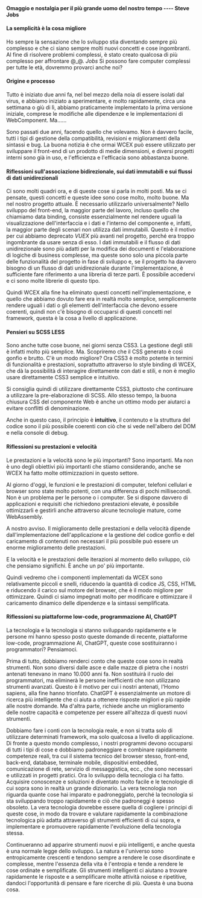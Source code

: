 <!--DESC: {icon:{name:"lightbulb_circle",pkg:"mdi",type:"filled"},id:4} -->
<p align=center><svg width=8em src="@/@wcex/doc/assets/jobs.svg" ></svg></p>

#### Omaggio e nostalgia per il più grande uomo del nostro tempo ---- **Steve Jobs**

#### La semplicità è la cosa migliore

Ho sempre la sensazione che lo sviluppo stia diventando sempre più complesso e che ci siano sempre molti nuovi concetti e cose ingombranti. Al fine di risolvere problemi complessi, è stato creato qualcosa di più complesso per affrontare @\_@.
_Jobs_ Si possono fare computer complessi per tutte le età, dovremmo provarci anche noi?

#### Origine e processo

Tutto è iniziato due anni fa, nel bel mezzo della noia di essere isolati dal virus, e abbiamo iniziato a sperimentare, e molto rapidamente, circa una settimana o giù di lì, abbiamo praticamente implementato la prima versione iniziale, comprese le modifiche alle dipendenze e le implementazioni di WebComponent. Ma......

Sono passati due anni, facendo quello che volevamo. Non è davvero facile, tutti i tipi di gestione della compatibilità, revisioni e miglioramenti della sintassi e bug. La buona notizia è che ormai WCEX può essere utilizzato per sviluppare il front-end di un prodotto di medie dimensioni, e diversi progetti interni sono già in uso, e l'efficienza e l'efficacia sono abbastanza buone.

#### Riflessioni sull'associazione bidirezionale, sui dati immutabili e sui flussi di dati unidirezionali

Ci sono molti quadri ora, e di queste cose si parla in molti posti. Ma se ci pensate, questi concetti e queste idee sono cose molto, molto buone. Ma nel nostro progetto attuale. È necessario utilizzarlo universalmente?
Nello sviluppo del front-end, la maggior parte del lavoro, incluso quello che chiamiamo data binding, consiste essenzialmente nel rendere uguali la visualizzazione dell'interfaccia e i dati e l'interno del componente e, infatti, la maggior parte degli scenari non utilizza dati immutabili.
Questo è il motivo per cui abbiamo deprecato _VUEX_ più avanti nel progetto, perché era troppo ingombrante da usare senza di esso. I dati immutabili e il flusso di dati unidirezionale sono più adatti per la modifica dei documenti e l'elaborazione di logiche di business complesse, ma queste sono solo una piccola parte delle funzionalità del progetto in fase di sviluppo e, se il progetto ha davvero bisogno di un flusso di dati unidirezionale durante l'implementazione, è sufficiente fare riferimento a una libreria di terze parti. È possibile accedervi e ci sono molte librerie di questo tipo.

Quindi WCEX alla fine ha eliminato questi concetti nell'implementazione, e quello che abbiamo dovuto fare era in realtà molto semplice, semplicemente rendere uguali i dati o gli elementi dell'interfaccia che devono essere coerenti, quindi non c'è bisogno di occuparsi di questi concetti nel framework, questa è la cosa a livello di applicazione.

#### Pensieri su SCSS LESS

Sono anche tutte cose buone, nei giorni senza CSS3. La gestione degli stili è infatti molto più semplice.
Ma. Scopriremo che il CSS generato è così gonfio e brutto. C'è un modo migliore?
Ora CSS3 è molto potente in termini di funzionalità e prestazioni, soprattutto attraverso lo style binding di WCEX, che dà la possibilità di interagire direttamente con dati e stili, e non è meglio usare direttamente CSS3 semplice e intuitivo.

Si consiglia quindi di utilizzare direttamente CSS3, piuttosto che continuare a utilizzare la pre-elaborazione di SCSS. Allo stesso tempo, la buona chiusura CSS del componente Web è anche un ottimo modo per aiutarci a evitare conflitti di denominazione.

Anche in questo caso, il principio è **intuitivo**, il contenuto e la struttura del codice sono il più possibile coerenti con ciò che si vede nell'albero del DOM e nella console di debug.

#### Riflessioni su prestazioni e velocità

Le prestazioni e la velocità sono le più importanti? Sono importanti. Ma non è uno degli obiettivi più importanti che stiamo considerando, anche se WCEX ha fatto molte ottimizzazioni in questo settore.

Al giorno d'oggi, le funzioni e le prestazioni di computer, telefoni cellulari e browser sono state molto potenti, con una differenza di pochi millisecondi. Non è un problema per le persone o i computer. Se si dispone davvero di applicazioni e requisiti che richiedono prestazioni elevate, è possibile ottimizzarli e gestirli anche attraverso alcune tecnologie mature, come WebAssembly.

A nostro avviso. Il miglioramento delle prestazioni e della velocità dipende dall'implementazione dell'applicazione e la gestione del codice gonfio e del caricamento di contenuti non necessari il più possibile può essere un enorme miglioramento delle prestazioni.

E la velocità e le prestazioni delle iterazioni al momento dello sviluppo, ciò che pensiamo significhi. È anche un po' più importante.

Quindi vedremo che i componenti implementati da WCEX sono relativamente piccoli e snelli, riducendo la quantità di codice JS, CSS, HTML e riducendo il carico sul motore del browser, che è il modo migliore per ottimizzare. Quindi ci siamo impegnati molto per modificare e ottimizzare il caricamento dinamico delle dipendenze e la sintassi semplificata.

#### Riflessioni su piattaforme low-code, programmazione AI, ChatGPT

La tecnologia e la tecnologia si stanno sviluppando rapidamente e le persone mi hanno spesso posto queste domande di recente, piattaforme low-code, programmazione AI, ChatGPT, queste cose sostituiranno i programmatori? Pensiamoci.

Prima di tutto, dobbiamo renderci conto che queste cose sono in realtà strumenti. Non sono diversi dalle asce e dalle mazze di pietra che i nostri antenati tenevano in mano 10.000 anni fa. Non sostituirà il ruolo dei programmatori, ma eliminerà le persone inefficienti che non utilizzano strumenti avanzati. Questo è il motivo per cui i nostri antenati, l'Homo sapiens, alla fine hanno trionfato. ChatGPT è essenzialmente un motore di ricerca più intelligente che ci aiuta a ottenere risposte migliori e più rapide alle nostre domande. Ma d'altra parte, richiede anche un miglioramento delle nostre capacità e competenze per essere all'altezza di questi nuovi strumenti.

Dobbiamo fare i conti con la tecnologia reale, e non si tratta solo di utilizzare determinati framework, ma solo qualcosa a livello di applicazione. Di fronte a questo mondo complesso, i nostri programmi devono occuparsi di tutti i tipi di cose e dobbiamo padroneggiare e combinare rapidamente competenze reali, tra cui il sistema tecnico del browser stesso, front-end, back-end, database, terminale mobile, dispositivi embedded, comunicazione di rete, servizio di messaggistica, ecc., che sono necessari e utilizzati in progetti pratici. Ora lo sviluppo della tecnologia ci ha fatto. Acquisire conoscenze e soluzioni è diventato molto facile e le tecnologie di cui sopra sono in realtà un grande dizionario. La vera tecnologia non riguarda quante cose hai imparato e padroneggiato, perché la tecnologia si sta sviluppando troppo rapidamente e ciò che padroneggi è spesso obsoleto. La vera tecnologia dovrebbe essere quella di cogliere i principi di queste cose, in modo da trovare e valutare rapidamente la combinazione tecnologica più adatta attraverso gli strumenti efficienti di cui sopra, e implementare e promuovere rapidamente l'evoluzione della tecnologia stessa.

Continueranno ad apparire strumenti nuovi e più intelligenti, e anche questa è una normale legge dello sviluppo. La natura e l'universo sono entropicamente crescenti e tendono sempre a rendere le cose disordinate e complesse, mentre l'essenza della vita è l'entropia e tende a rendere le cose ordinate e semplificate. Gli strumenti intelligenti ci aiutano a trovare rapidamente le risposte e a semplificare molte attività noiose e ripetitive, dandoci l'opportunità di pensare e fare ricerche di più. Questa è una buona cosa.
